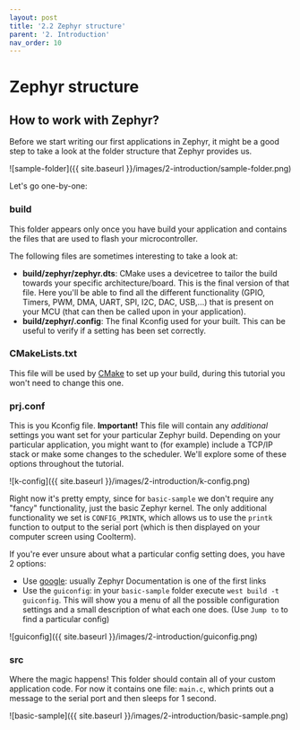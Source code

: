```yaml
---
layout: post
title: '2.2 Zephyr structure'
parent: '2. Introduction'
nav_order: 10
---
```


# Zephyr structure

## How to work with Zephyr?

Before we start writing our first applications in Zephyr, it might be a good step to take a look at the folder structure that Zephyr provides us.

![sample-folder]({{ site.baseurl }}/images/2-introduction/sample-folder.png)

Let's go one-by-one:

### build
This folder appears only once you have build your application and contains the files that are used to flash your microcontroller.

The following files are sometimes interesting to take a look at:
- **build/zephyr/zephyr.dts**: CMake uses a devicetree to tailor the build towards your specific architecture/board. This is the final version of that file. Here you'll be able to find all the different functionality (GPIO, Timers, PWM, DMA, UART, SPI, I2C, DAC, USB,...) that is present on your MCU (that can then be called upon in your application).
- **build/zephyr/.config**: The final Kconfig used for your built. This can be useful to verify if a setting has been set correctly.

### CMakeLists.txt
This file will be used by [CMake](https://en.wikipedia.org/wiki/CMake) to set up your build, during this tutorial you won't need to change this one.

### prj.conf
This is you Kconfig file. **Important!** This file will contain any *additional* settings you want set for your particular Zephyr build. Depending on your particular application, you might want to (for example) include a TCP/IP stack or make some changes to the scheduler. We'll explore some of these options throughout the tutorial.

![k-config]({{ site.baseurl }}/images/2-introduction/k-config.png)

Right now it's pretty empty, since for `basic-sample` we don't require any "fancy" functionality, just the basic Zephyr kernel. The only additional functionality we set is `CONFIG_PRINTK`, which allows us to use the `printk` function to output to the serial port (which is then displayed on your computer screen using Coolterm).

If you're ever unsure about what a particular config setting does, you have 2 options:
- Use [google](https://www.google.com/search?client=firefox-b-d&q=zephyr+CONFIG_PRINTK): usually Zephyr Documentation is one of the first links
- Use the `guiconfig`: in your `basic-sample` folder execute `west build -t guiconfig`. This will show you a menu of all the possible configuration settings and a small description of what each one does. (Use `Jump to` to find a particular config)
  
![guiconfig]({{ site.baseurl }}/images/2-introduction/guiconfig.png)

### src
Where the magic happens! This folder should contain all of your custom application code. For now it contains one file: `main.c`, which prints out a message to the serial port and then sleeps for 1 second.

![basic-sample]({{ site.baseurl }}/images/2-introduction/basic-sample.png)